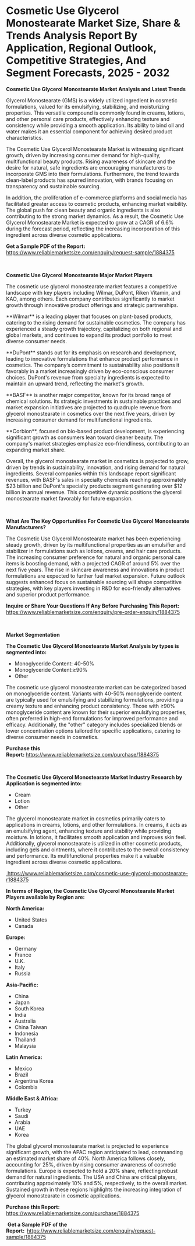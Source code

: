 <p><h1>Cosmetic Use Glycerol Monostearate Market Size, Share & Trends Analysis Report By Application, Regional Outlook, Competitive Strategies, And Segment Forecasts, 2025 - 2032</h1></p><p><strong>Cosmetic Use Glycerol Monostearate Market Analysis and Latest Trends</strong></p>
<p><p>Glycerol Monostearate (GMS) is a widely utilized ingredient in cosmetic formulations, valued for its emulsifying, stabilizing, and moisturizing properties. This versatile compound is commonly found in creams, lotions, and other personal care products, effectively enhancing texture and consistency while providing a smooth application. Its ability to bind oil and water makes it an essential component for achieving desired product characteristics.</p><p>The Cosmetic Use Glycerol Monostearate Market is witnessing significant growth, driven by increasing consumer demand for high-quality, multifunctional beauty products. Rising awareness of skincare and the desire for natural, safe ingredients are encouraging manufacturers to incorporate GMS into their formulations. Furthermore, the trend towards clean-label products has spurred innovation, with brands focusing on transparency and sustainable sourcing.</p><p>In addition, the proliferation of e-commerce platforms and social media has facilitated greater access to cosmetic products, enhancing market visibility. The global push for clean beauty and organic ingredients is also contributing to the strong market dynamics. As a result, the Cosmetic Use Glycerol Monostearate Market is expected to grow at a CAGR of 6.6% during the forecast period, reflecting the increasing incorporation of this ingredient across diverse cosmetic applications.</p></p>
<p><strong>Get a Sample PDF of the Report:&nbsp;</strong> <a href="https://www.reliablemarketsize.com/enquiry/request-sample/1884375?utm_campaign=3322&utm_medium=2&utm_source=Github&utm_content=ia&utm_term=15042025&utm_id=cosmetic-use-glycerol-monostearate">https://www.reliablemarketsize.com/enquiry/request-sample/1884375</a></p>
<p>&nbsp;</p>
<p><strong>Cosmetic Use Glycerol Monostearate Major Market Players</strong></p>
<p><p>The cosmetic use glycerol monostearate market features a competitive landscape with key players including Wilmar, DuPont, Riken Vitamin, and KAO, among others. Each company contributes significantly to market growth through innovative product offerings and strategic partnerships.</p><p>**Wilmar** is a leading player that focuses on plant-based products, catering to the rising demand for sustainable cosmetics. The company has experienced a steady growth trajectory, capitalizing on both regional and global markets, and continues to expand its product portfolio to meet diverse consumer needs.</p><p>**DuPont** stands out for its emphasis on research and development, leading to innovative formulations that enhance product performance in cosmetics. The company’s commitment to sustainability also positions it favorably in a market increasingly driven by eco-conscious consumer choices. DuPont's revenue from specialty ingredients is expected to maintain an upward trend, reflecting the market's growth.</p><p>**BASF** is another major competitor, known for its broad range of chemical solutions. Its strategic investments in sustainable practices and market expansion initiatives are projected to quadruple revenue from glycerol monostearate in cosmetics over the next five years, driven by increasing consumer demand for multifunctional ingredients.</p><p>**Corbion**, focused on bio-based product development, is experiencing significant growth as consumers lean toward cleaner beauty. The company's market strategies emphasize eco-friendliness, contributing to an expanding market share.</p><p>Overall, the glycerol monostearate market in cosmetics is projected to grow, driven by trends in sustainability, innovation, and rising demand for natural ingredients. Several companies within this landscape report significant revenues, with BASF's sales in specialty chemicals reaching approximately $23 billion and DuPont's specialty products segment generating over $12 billion in annual revenue. This competitive dynamic positions the glycerol monostearate market favorably for future expansion.</p></p>
<p>&nbsp;</p>
<p><strong>What Are The Key Opportunities For Cosmetic Use Glycerol Monostearate Manufacturers?</strong></p>
<p><p>The Cosmetic Use Glycerol Monostearate market has been experiencing steady growth, driven by its multifunctional properties as an emulsifier and stabilizer in formulations such as lotions, creams, and hair care products. The increasing consumer preference for natural and organic personal care items is boosting demand, with a projected CAGR of around 5% over the next five years. The rise in skincare awareness and innovations in product formulations are expected to further fuel market expansion. Future outlook suggests enhanced focus on sustainable sourcing will shape competitive strategies, with key players investing in R&D for eco-friendly alternatives and superior product performance.</p></p>
<p><strong>Inquire or Share Your Questions If Any Before Purchasing This Report:</strong> <a href="https://www.reliablemarketsize.com/enquiry/pre-order-enquiry/1884375?utm_campaign=3322&utm_medium=2&utm_source=Github&utm_content=ia&utm_term=15042025&utm_id=cosmetic-use-glycerol-monostearate">https://www.reliablemarketsize.com/enquiry/pre-order-enquiry/1884375</a></p>
<p>&nbsp;</p>
<p><strong>Market Segmentation</strong></p>
<p><strong>The Cosmetic Use Glycerol Monostearate Market Analysis by types is segmented into:</strong></p>
<p><ul><li>Monoglyceride Content: 40-50%</li><li>Monoglyceride Content:≥90%</li><li>Other</li></ul></p>
<p><p>The cosmetic use glycerol monostearate market can be categorized based on monoglyceride content. Variants with 40-50% monoglyceride content are typically used for emulsifying and stabilizing formulations, providing a creamy texture and enhancing product consistency. Those with ≥90% monoglyceride content are known for their superior emulsifying properties, often preferred in high-end formulations for improved performance and efficacy. Additionally, the "other" category includes specialized blends or lower concentration options tailored for specific applications, catering to diverse consumer needs in cosmetics.</p></p>
<p><strong>Purchase this Report:&nbsp;</strong><a href="https://www.reliablemarketsize.com/purchase/1884375?utm_campaign=3322&utm_medium=2&utm_source=Github&utm_content=ia&utm_term=15042025&utm_id=cosmetic-use-glycerol-monostearate">https://www.reliablemarketsize.com/purchase/1884375</a></p>
<p>&nbsp;</p>
<p><strong>The Cosmetic Use Glycerol Monostearate Market Industry Research by Application is segmented into:</strong></p>
<p><ul><li>Cream</li><li>Lotion</li><li>Other</li></ul></p>
<p><p>The glycerol monostearate market in cosmetics primarily caters to applications in creams, lotions, and other formulations. In creams, it acts as an emulsifying agent, enhancing texture and stability while providing moisture. In lotions, it facilitates smooth application and improves skin feel. Additionally, glycerol monostearate is utilized in other cosmetic products, including gels and ointments, where it contributes to the overall consistency and performance. Its multifunctional properties make it a valuable ingredient across diverse cosmetic applications.</p></p>
<p><a href="https://www.reliablemarketsize.com/cosmetic-use-glycerol-monostearate-r1884375?utm_campaign=3322&utm_medium=2&utm_source=Github&utm_content=ia&utm_term=15042025&utm_id=cosmetic-use-glycerol-monostearate">&nbsp;https://www.reliablemarketsize.com/cosmetic-use-glycerol-monostearate-r1884375</a></p>
<p><strong>In terms of Region, the Cosmetic Use Glycerol Monostearate Market Players available by Region are:</strong></p>
<p>
    <p> <strong> North America: </strong>
        <ul>
            <li>United States</li>
            <li>Canada</li>
        </ul>
        </p> 
    <p> <strong> Europe: </strong>
        <ul>
            <li>Germany</li>
            <li>France</li>
            <li>U.K.</li>
            <li>Italy</li>
            <li>Russia</li>
        </ul>
        </p> 
    <p> <strong> Asia-Pacific: </strong>
        <ul>
            <li>China</li>
            <li>Japan</li>
            <li>South Korea</li>
            <li>India</li>
            <li>Australia</li>
            <li>China Taiwan</li>
            <li>Indonesia</li>
            <li>Thailand</li>
            <li>Malaysia</li>
        </ul>
        </p> 
    <p> <strong> Latin America: </strong>
        <ul>
            <li>Mexico</li>
            <li>Brazil</li>
            <li>Argentina Korea</li>
            <li>Colombia</li>
        </ul>
        </p> 
    <p> <strong> Middle East & Africa: </strong>
        <ul>
            <li>Turkey</li>
            <li>Saudi</li>
            <li>Arabia</li>
            <li>UAE</li>
            <li>Korea</li>
        </ul>
    </p>
    </p>
<p><p>The global glycerol monostearate market is projected to experience significant growth, with the APAC region anticipated to lead, commanding an estimated market share of 40%. North America follows closely, accounting for 25%, driven by rising consumer awareness of cosmetic formulations. Europe is expected to hold a 20% share, reflecting robust demand for natural ingredients. The USA and China are critical players, contributing approximately 10% and 5%, respectively, to the overall market. Sustained growth in these regions highlights the increasing integration of glycerol monostearate in cosmetic applications.</p></p>
<p><strong>Purchase this Report: </strong><a href="https://www.reliablemarketsize.com/purchase/1884375?utm_campaign=3322&utm_medium=2&utm_source=Github&utm_content=ia&utm_term=15042025&utm_id=cosmetic-use-glycerol-monostearate">https://www.reliablemarketsize.com/purchase/1884375</a></p>
<p>&nbsp;<strong>Get a Sample PDF of the Report:&nbsp;&nbsp;</strong><a href="https://www.reliablemarketsize.com/enquiry/request-sample/1884375?utm_campaign=3322&utm_medium=2&utm_source=Github&utm_content=ia&utm_term=15042025&utm_id=cosmetic-use-glycerol-monostearate">https://www.reliablemarketsize.com/enquiry/request-sample/1884375</a></p>
<p><strong></strong></p>
<p><p></p><p></p><p></p></p>